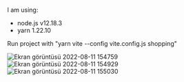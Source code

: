 

I am using:

- node.js v12.18.3
- yarn 1.22.10

Run project with
"yarn vite --config vite.config.js shopping"

![Ekran görüntüsü 2022-08-11 154759](https://user-images.githubusercontent.com/44529927/184137201-ee6393aa-596e-47b5-a60a-b6025c3ce3ba.png)
![Ekran görüntüsü 2022-08-11 154929](https://user-images.githubusercontent.com/44529927/184137213-e1a9022c-d4d0-4308-8864-14926b30545f.png)
![Ekran görüntüsü 2022-08-11 155030](https://user-images.githubusercontent.com/44529927/184137224-8140fb3d-0bcd-4567-aecf-a1dbbc9066a1.png)
